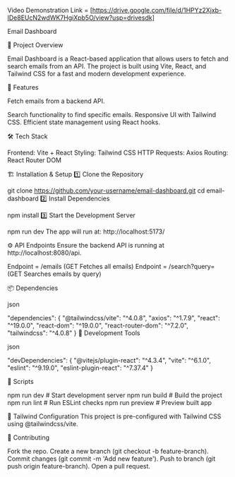 Video Demonstration Link = [https://drive.google.com/file/d/1HPYz2Xjxb-IDe8EUcN2wdWK7HgiXpb5O/view?usp=drivesdk]

Email Dashboard

📌 Project Overview

Email Dashboard is a React-based application that allows users to fetch and search emails from an API. The project is built using Vite, React, and Tailwind CSS for a fast and modern development experience.

🚀 Features

Fetch emails from a backend API.

Search functionality to find specific emails.
Responsive UI with Tailwind CSS.
Efficient state management using React hooks.

🛠️ Tech Stack

Frontend: Vite + React
Styling: Tailwind CSS
HTTP Requests: Axios
Routing: React Router DOM

🏗️ Installation & Setup
1️⃣ Clone the Repository

git clone https://github.com/your-username/email-dashboard.git
cd email-dashboard
2️⃣ Install Dependencies

npm install
3️⃣ Start the Development Server

npm run dev
The app will run at: http://localhost:5173/

⚙️ API Endpoints
Ensure the backend API is running at http://localhost:8080/api.


Endpoint = /emails	        (GET	Fetches all emails)
Endpoint = /search?query=	(GET	Searches emails by query)

📦 Dependencies

json

"dependencies": {
  "@tailwindcss/vite": "^4.0.8",
  "axios": "^1.7.9",
  "react": "^19.0.0",
  "react-dom": "^19.0.0",
  "react-router-dom": "^7.2.0",
  "tailwindcss": "^4.0.8"
}
🔧 Development Tools

json

"devDependencies": {
  "@vitejs/plugin-react": "^4.3.4",
  "vite": "^6.1.0",
  "eslint": "^9.19.0",
  "eslint-plugin-react": "^7.37.4"
}

📜 Scripts

npm run dev      # Start development server
npm run build    # Build the project
npm run lint     # Run ESLint checks
npm run preview  # Preview built app

🎨 Tailwind Configuration
This project is pre-configured with Tailwind CSS using @tailwindcss/vite.

🤝 Contributing

Fork the repo.
Create a new branch (git checkout -b feature-branch).
Commit changes (git commit -m 'Add new feature').
Push to branch (git push origin feature-branch).
Open a pull request.
